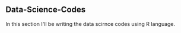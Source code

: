 ## Data-Science-Codes ##
In this section I'll be writing the data scirnce codes using R language.       
    
 
